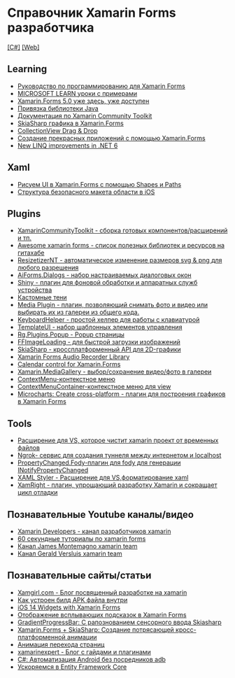 # Справочник Xamarin Forms разработчика

[[C#]](https://github.com/Rif009/XFDeveloper/blob/master/CSharp.md) [[Web]](https://github.com/Rif009/XFDeveloper/blob/master/Web.md)

**Learning**
------------
- [Руководство по программированию для Xamarin Forms](https://metanit.com/sharp/xamarin/ "Руководство по программированию для Xamarin Forms")
- [MICROSOFT LEARN уроки с примерами](https://docs.microsoft.com/ru-ru/learn/browse/?expanded=dotnet&products=dotnet "MICROSOFT LEARN уроки с примерами")
- [Xamarin.Forms 5.0 уже здесь, уже доступен](https://habr.com/ru/company/microsoft/blog/536876/)
- [Привязка библиотеки Java](https://docs.microsoft.com/ru-ru/xamarin/android/platform/binding-java-library/)
- [Документация по Xamarin Community Toolkit](https://docs.microsoft.com/ru-ru/xamarin/community-toolkit/?WT.mc_id=xamarin-c9-jamont)
- [SkiaSharp графика в Xamarin.Forms](https://docs.microsoft.com/ru-ru/xamarin/xamarin-forms/user-interface/graphics/skiasharp/)
- [CollectionView Drag & Drop](https://devblogs.microsoft.com/xamarin/collectionview-drag-and-drop/)
- [Создание прекрасных приложений с помощью Xamarin.Forms](https://habr.com/ru/company/microsoft/blog/561440/)
- [New LINQ improvements in .NET 6](https://blog.okyrylchuk.dev/linq-improvements-in-net-6)


**Xaml**
------------
- [Рисуем UI в Xamarin.Forms с помощью Shapes и Paths](https://devblogs.microsoft.com/xamarin/xamarin-forms-shapes-and-paths/?WT.mc_id=docs-blog-daortin)
- [Структура безопасного макета области в iOS](https://docs.microsoft.com/ru-ru/xamarin/xamarin-forms/platform/ios/page-safe-area-layout)


**Plugins**
------------
- [XamarinCommunityToolkit - сборка готовых компонентов/расширений и тп.](https://github.com/xamarin/XamarinCommunityToolkit "XamarinCommunityToolkit - сборка готовых компонентов/расширений и тп.")
- [Awesome xamarin forms - список полезных библиотек и ресурсов на гитахабе](https://github.com/jsuarezruiz/awesome-xamarin-forms "Awesome xamarin forms - список полезных библиотек и ресурсов на гитахабе")
- [ResizetizerNT - автоматическое изменение размеров svg & png  для любого разрешения](https://github.com/Redth/ResizetizerNT "ResizetizerNT - автоматическое изменение размеров svg & png  для любого разрешения")
- [AiForms.Dialogs - набор настраиваемых диалоговых окон](https://github.com/muak/AiForms.Dialogs "AiForms.Dialogs - набор настраиваемых диалоговых окон")
- [Shiny - плагин для фоновой обработки и аппаратных служб устройства](https://github.com/shinyorg/shiny "Shiny - плагин для фоновой обработки и аппаратных служб устройства")
- [Кастомные тени](https://github.com/roubachof/Sharpnado.Shadows)
- [Media Plugin - плагин, позволяющий снимать фото и видео или выбирать их из галереи из общего кода.](https://github.com/jamesmontemagno/MediaPlugin)
- [KeyboardHelper - простой хелпер для работы с клавиатурой](https://github.com/masonyc/Xamarin.KeyboardHelper)
- [TemplateUI - набор шаблонных элементов управления](https://github.com/jsuarezruiz/TemplateUI)
- [Rg.Plugins.Popup - Popup страницы](https://github.com/rotorgames/Rg.Plugins.Popup) 
- [FFImageLoading - для быстрой загрузки изображений](https://github.com/luberda-molinet/FFImageLoading) 
- [SkiaSharp - кроссплатформенный API для 2D-графики](https://github.com/mono/SkiaSharp) 
- [Xamarin Forms Audio Recorder Library](https://github.com/nightlybuilds-net/nightly.xam.audiorecorder) 
- [Calendar control for Xamarin.Forms](https://github.com/DamianAntonowicz/XamarinForms.CalendarControl) 
- [Xamarin.MediaGallery - выбор/сохранение видео/фото в галереи](https://github.com/dimonovdd/Xamarin.MediaGallery) 
- [ContextMenu-контекстное меню](https://github.com/AndreiMisiukevich/ContextMenu) 
- [ContextMenuContainer-контекстное меню для view](https://github.com/anpin/ContextMenuContainer)
- [Microcharts: Create cross-platform - плагин для построения графиков в Xamarin Forms](https://github.com/microcharts-dotnet/Microcharts)

**Tools**
------------
- [Расширение для VS, которое чистит xamarin проект от временных файлов ](https://marketplace.visualstudio.com/items?itemName=Sameerk.BruteClean "Расширение для VS, которое чистит xamarin проект от временных файлов ")
- [Ngrok- сервис для создания туннеля между интернетом и localhost](https://ngrok.com "Ngrok- сервис для создания туннеля между интернетом и localhost")
- [PropertyChanged.Fody-плагин для fody для генерации INotifyPropertyChanged](https://github.com/Fody/PropertyChanged)
- [XAML Styler - Расширение для VS,форматирование xaml ](https://marketplace.visualstudio.com/items?itemName=TeamXavalon.XAMLStyler) 
- [XamRight - плагин, упрощающий разработку Xamarin и сокращает цикл отладки](https://marketplace.visualstudio.com/items?itemName=criticalhittech.xamrightext)

**Познавательные Youtube каналы/видео**
------------
- [Xamarin Developers - канал разработчиков xamarin](https://www.youtube.com/c/XamarinDevelopers/videos "Xamarin Developers - канал разработчиков xamarin")
- [60 секундные туториалы по xamarin forms](https://www.youtube.com/playlist?list=PLrkKvY7K4dLWNQQlJAlf6CgVt5hDtU4Xb "60 секундные туториалы по xamarin forms")
- [Канал James Montemagno xamarin team](https://www.youtube.com/c/JamesMontemagno/videos "Канал James Montemagno xamarin team")
- [Канал Gerald Versluis xamarin team](https://www.youtube.com/c/GeraldVersluis/videos "Канал Gerald Versluis xamarin team")

**Познавательные сайты/статьи**
------------

- [Xamgirl.com - Блог посвященный разработке на xamarin ](http://xamgirl.com "Xamgirl.com - Блог посвященный разработке на xamarin")
- [Как устроен билд APK файла внутри ](https://habr.com/ru/post/527584/ "Как устроен билд APK файла внутри")
- [iOS 14 Widgets with Xamarin Forms](https://medium.com/@michaeldimoudis/ios-14-widgets-with-xamarin-forms-e186d24a0638 "iOS 14 Widgets with Xamarin Forms")
- [Отображение всплывающих подсказок в Xamarin Forms](https://www.xamboy.com/2019/03/01/showing-tooltips-in-xamarin-forms/ "Showing tooltips in Xamarin Forms")
- [GradientProgressBar: С рапознованием сенсорного ввода Skiasharp](https://somostechies.com/gradientprogressbar-accepting-touch-input-skiasharp/)
- [Xamarin.Forms + SkiaSharp: Создание потрясающей кросc-платформенной анимации](https://www.telerik.com/blogs/xamarinforms-skiasharp-create-awesome-cross-platform-animations-in-your-mobile-app)
- [Анимация перехода страниц](https://xamgirl.com/animating-page-transitions-in-xamarin-forms/)
- [xamarinexpert - Блог с гайдами и плагинами](https://www.xamarinexpert.it)
- [C#: Автоматизация Android без посредников adb](https://habr.com/ru/post/581252/)
- [Ускоряемся в Entity Framework Core](https://habr.com/ru/post/487734/)


